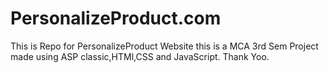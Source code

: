 # PersonalizeProduct.com
 This is Repo for PersonalizeProduct Website 
 this is a MCA 3rd Sem Project made using ASP classic,HTMl,CSS and JavaScript.
 Thank Yoo.
